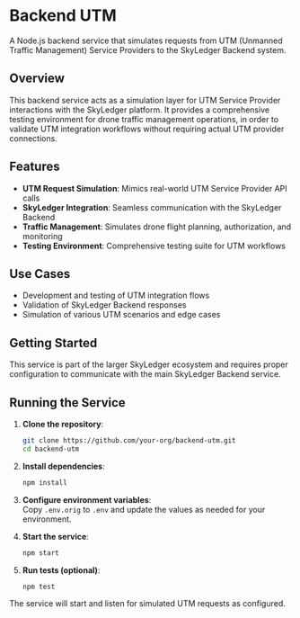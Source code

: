 # Backend UTM

A Node.js backend service that simulates requests from UTM (Unmanned Traffic Management) Service Providers to the SkyLedger Backend system.

## Overview

This backend service acts as a simulation layer for UTM Service Provider interactions with the SkyLedger platform. It provides a comprehensive testing environment for drone traffic management operations, in order to validate UTM integration workflows without requiring actual UTM provider connections.

## Features

- **UTM Request Simulation**: Mimics real-world UTM Service Provider API calls
- **SkyLedger Integration**: Seamless communication with the SkyLedger Backend
- **Traffic Management**: Simulates drone flight planning, authorization, and monitoring
- **Testing Environment**: Comprehensive testing suite for UTM workflows

## Use Cases

- Development and testing of UTM integration flows
- Validation of SkyLedger Backend responses
- Simulation of various UTM scenarios and edge cases

## Getting Started

This service is part of the larger SkyLedger ecosystem and requires proper configuration to communicate with the main SkyLedger Backend service.

## Running the Service

1. **Clone the repository**:
    ```bash
    git clone https://github.com/your-org/backend-utm.git
    cd backend-utm
    ```

2. **Install dependencies**:
    ```bash
    npm install
    ```

3. **Configure environment variables**:  
    Copy `.env.orig` to `.env` and update the values as needed for your environment.

4. **Start the service**:
    ```bash
    npm start
    ```

5. **Run tests (optional)**:
    ```bash
    npm test
    ```

The service will start and listen for simulated UTM requests as configured.